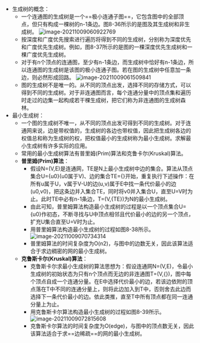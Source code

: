 - 生成树的概念：
	- 一个连通图的生成树是一个==极小连通子图==，它包含图中的全部顶点，但只有构成一棵树的n-1条边。图8-36所示的是图及其生成树和非生成树。
	  ![image-20211009060922769](https://img.mhugh.net/typora/image-20211009060922769.png)
	- 按深度和广度优先搜索进行遍历将得到不同的生成树，分别称为深度优先和广度优先生成树。例如，图8-37所示的是图的一棵深度优先生成树和一棵广度优先生成树。
	- 对于有n个顶点的连通图，至少有n-1条边，而生成树中恰好有n-1条边，所以连通图的生成树是该图的极小连通子图。若在图的生成树中任意加一条边，则必然形成回路。
	  ![image-20211009061509841](https://img.mhugh.net/typora/image-20211009061509841.png)
	- 图的生成树不是唯一的。从不同的顶点出发，选择不同的存储方式，可以得到不同的生成树。对于非连通图而言，每个连通分量中的顶点集和遍历时走过的边集一起构成若干棵生成树，把它们称为非连通图的生成树森林。
- 最小生成树：
	- 一个图的生成树不唯一，从不同的顶点出发可得到不同的生成树。对于连通网来说，边是带权值的，生成树的各边也带权值，因此把生成树各边的权值总和称为生成树的权，把权值最小的生成树称为最小生成树。求解最小生成树有许多实际的应用。
	- 常用的最小生成树算法有普里姆(Prim)算法和克鲁卡尔(Kruskal)算法。
	- **普里姆(Prim)算法**：
		- 假设N=(V,E)是连通网，TE是N上最小生成树中边的集合。算法从顶点集合U={u0}(u0属于V)、边的集合TE={}开始，重复执行下述操作：在所有u属于U，v属于V-U的边(u,v)属于E中找一条代价最小的边(u0,v0)，把这条边并入集合TE，同时将v0并入集合U，直至U=V时为止。此时TE中必有n-1条边，T=(V,{TE})为N的最小生成树。
		- 由此可知，普里姆算法构造最小生成树的过程是以一个顶点集合U={u0}作初态，不断寻找与U中顶点相邻且代价最小的边的另一个顶点，扩充U集合直至U=V时为止。
		- 用普里姆算法构造最小生成树的过程如图8-38所示。
		  ![image-20211009070734314](https://img.mhugh.net/typora/image-20211009070734314.png)
		- 普里姆算法的时间复杂度为O(n2)，与图中的边数无关，因此该算法适合于求边稠密的网的最小生成树。
	- **克鲁斯卡尔(Kruskal)算法**：
		- 克鲁斯卡尔求最小生成树的算法思想为：假设连通网N=(V,E)，令最小生成树的初始状态为只有n个顶点而无边的非连通图T=(V,{})，图中每个顶点自成一个连通分量。在E中选择代价最小的边，若该边依附的顶点落在T中不同的连通分量上，则将此边加入到T中，否则舍去此边而选择下一条代价最小的边。依此类推，直至T中所有顶点都在同一连通分量上为止。
		- 用克鲁斯卡尔算法构造最小生成树的过程如图8-39所示。
		  ![image-20211009072815608](https://img.mhugh.net/typora/image-20211009072815608.png)
		- 克鲁斯卡尔算法的时间复杂度为O(edge)，与图中的顶点数无关，因此该算法适合于求==边稀疏==的网的最小生成树。